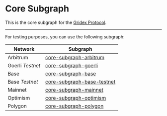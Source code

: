 # Core Subgraph

This is the core subgraph for the [Gridex Protocol](https://gdx.org).

---

For testing purposes, you can use the following subgraph:

| Network          | Subgraph                                                                                                    |
| ---------------- | ----------------------------------------------------------------------------------------------------------- |
| Arbitrum         | [core-subgraph-arbitrum](https://api.studio.thegraph.com/query/43214/core-subgraph-arbitrum/v0.0.5)         |
| Goerli _Testnet_ | [core-subgraph-goerli](https://api.studio.thegraph.com/query/43214/core-subgraph-goerli/v0.0.9)             |
| Base             | [core-subgraph-base](https://api.studio.thegraph.com/query/43214/core-subgraph-base/v0.0.1)                 |
| Base _Testnet_   | [core-subgraph-base-testnet](https://api.studio.thegraph.com/query/43214/core-subgraph-base-testnet/v0.0.3) |
| Mainnet          | [core-subgraph-mainnet](https://api.studio.thegraph.com/query/43214/core-subgraph-mainnet/v0.0.3)           |
| Optimism         | [core-subgraph-optimism](https://api.thegraph.com/subgraphs/name/gridexprotocol/gridex-protocol-optimism)   |
| Polygon          | [core-subgraph-polygon](https://api.thegraph.com/subgraphs/name/gridexprotocol/gridex-protocol-polygon)     |
